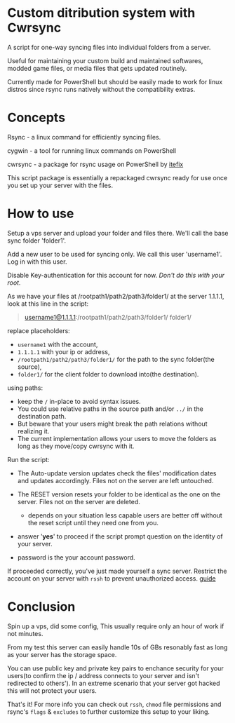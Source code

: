 # Custom ditribution system with Cwrsync

A script for one-way syncing files into individual folders from a server. 

Useful for maintaining your custom build and maintained softwares, modded game files, or media files that gets updated routinely. 

Currently made for PowerShell but should be easily made to work for linux distros since rsync runs natively without the compatibility extras.



# Concepts

Rsync - a linux command for efficiently syncing files.

cygwin - a tool for running linux commands on PowerShell

cwrsync - a package for rsync usage on PowerShell by [itefix](https://itefix.net/cwrsync)

This script package is essentially a repackaged cwrsync ready for use once you set up your server with the files.



# How to use

Setup a vps server and upload your folder and files there. We'll call the base sync folder 'folder1'.

Add a new user to be used for syncing only. We call this user 'username1'. Log in with this user.

Disable Key-authentication for this account for now. _Don't do this with your root._

As we have your files at /rootpath1/path2/path3/folder1/ at the server 1.1.1.1, look at this line in the script:


> username1@1.1.1.1:/rootpath1/path2/path3/folder1/ folder1/

replace placeholders:
* `username1` with the account, 
* `1.1.1.1` with your ip or address, 
* `/rootpath1/path2/path3/folder1/` for the path to the sync folder(the source),
* `folder1/` for the client folder to download into(the destination).



using paths:
* keep the `/` in-place to avoid syntax issues. 
* You could use relative paths in the source path and/or `../` in the destination path.
* But beware that your users might break the path relations without realizing it.
* The current implementation allows your users to move the folders as long as they move/copy cwrsync with it.



Run the script:
* The Auto-update version updates check the files' modification dates and updates accordingly. Files not on the server are left untouched.
* The RESET version resets your folder to be identical as the one on the server. Files not on the server are deleted.
  - depends on your situation less capable users are better off without the reset script until they need one from you.
  
* answer '**yes**' to proceed if the script prompt question on the identity of your server.
* password is the your account password.

If proceeded correctly, you've just made yourself a sync server.
Restrict the account on your server with `rssh` to prevent unauthorized access. [guide](http://terranhost.com/blog/2011/09/use-rssh-to-restrict-user-access-to-sftp/index.html)


# Conclusion
Spin up a vps, did some config, This usually require only an hour of work if not minutes.

From my test this server can easily handle 10s of GBs resonably fast as long as your server has the storage space. 

You can use public key and private key pairs to enchance security for your users(to confirm the ip / address connects to your server and isn't redirected to others'). 
In an extreme scenario that your server got hacked this will not protect your users.


That's it! 
For more info you can check out `rssh`, `chmod` file permissions and rsync's `flags` & `excludes` to further customize this setup to your liking.
